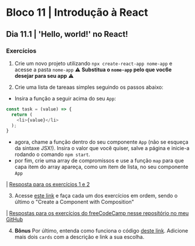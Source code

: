 # Bloco 11 | Introdução à React

## Dia 11.1 | 'Hello, world!' no React!

### Exercícios

1. Crie um novo projeto utilizando `npx create-react-app nome-app` e acesse a pasta `nome-app`
⚠️ **Substitua o `nome-app` pelo que voc6e desejar para seu app** ⚠️

2. Crie uma lista de tareaas simples seguindo os passos abaixo:
- Insira a função a seguir acima do seu `App`:
```javascript
const task = (value) => {
  return (
    <li>{value}</li>
  );
}
```
- agora, chame a função dentro do seu componente `App` (não se esqueça da sintaxe JSX!). Insira o valor que você quiser, salve a página e inicie-a rodando o comando `npm start`.
- por fim, crie uma array de compromissos e use a função `map` para que capa item do array apareça, como um item de lista, no seu componente `App`

| [Resposta para os exercícios 1 e 2](exercise-react/src/App.js)

3. Acesse [este link](https://www.freecodecamp.org/learn/front-end-libraries/react/) e faça cada um dos exercícios em ordem, sendo o último o "Create a Component with Composition"

| [Respostas para os exercícios do freeCodeCamp nesse reposítório no meu GitHub](https://github.com/rafaelgeronimo/freeCodeCamp/tree/master/03%20-%20Front%20End%20Libraries%20Certification/04%20-%20React)


4. **Bônus** Por último, entenda como funciona o código [deste link](https://codepen.io/nathansebhastian/pen/qgOJKe). Adicione mais dois `cards` com a descrição e link a sua escolha.